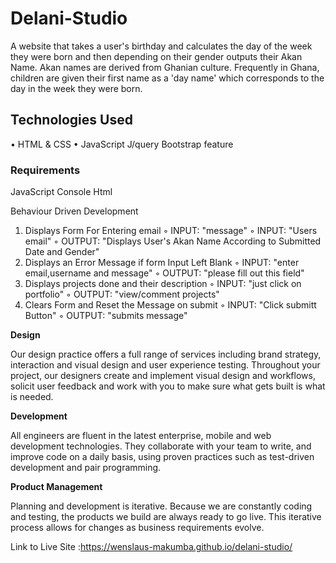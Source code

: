 # Delani-Studio
A website that takes a user's birthday and calculates the day of the week they were born and then depending on their gender outputs their Akan Name. Akan names are derived from Ghanian culture. Frequently in Ghana, children are given their first name as a 'day name' which corresponds to the day in the week they were born.

## Technologies Used
• HTML & CSS 
• JavaScript
  J/query
  Bootstrap feature
### Requirements
JavaScript Console
Html

Behaviour Driven Development
1. Displays Form For Entering email
    ◦ INPUT: "message"
    ◦ INPUT: "Users email"
    ◦ OUTPUT: "Displays User's Akan Name According to Submitted Date and Gender"
2. Displays an Error Message if form Input Left Blank
    ◦ INPUT: "enter email,username and message"
    ◦ OUTPUT: "please fill out this field"
3. Displays projects done and their description
    ◦ INPUT: "just click on portfolio"
    ◦ OUTPUT: "view/comment projects"
4. Clears Form and Reset the Message on submit
    ◦ INPUT: "Click submitt Button"
    ◦ OUTPUT: "submits message"


**Design**

Our design practice offers a full range of services including brand strategy, interaction and visual design and user experience testing.
Throughout your project, our designers create and implement visual design and workflows, solicit user feedback and work with you to make sure what gets built is what is needed.

**Development**

All engineers are fluent in the latest enterprise, mobile and web development technologies.
They collaborate with your team to write, and improve code on a daily basis, using proven practices such as test-driven development and pair programming.

**Product Management**

Planning and development is iterative. Because we are constantly coding and testing, the products we build are always ready to go live. 
This iterative process allows for changes as business requirements evolve.

Link to Live Site :https://wenslaus-makumba.github.io/delani-studio/
